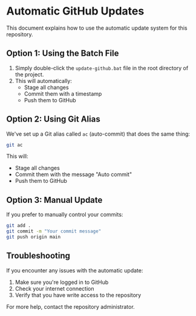 # Automatic GitHub Updates

This document explains how to use the automatic update system for this repository.

## Option 1: Using the Batch File

1. Simply double-click the `update-github.bat` file in the root directory of the project.
2. This will automatically:
   - Stage all changes
   - Commit them with a timestamp
   - Push them to GitHub

## Option 2: Using Git Alias

We've set up a Git alias called `ac` (auto-commit) that does the same thing:

```bash
git ac
```

This will:
- Stage all changes
- Commit them with the message "Auto commit"
- Push them to GitHub

## Option 3: Manual Update

If you prefer to manually control your commits:

```bash
git add .
git commit -m "Your commit message"
git push origin main
```

## Troubleshooting

If you encounter any issues with the automatic update:

1. Make sure you're logged in to GitHub
2. Check your internet connection
3. Verify that you have write access to the repository

For more help, contact the repository administrator. 